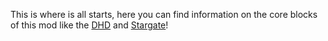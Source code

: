 This is where is all starts, here you can find information on the core blocks of this mod like the [DHD](https://amblelabs.github.io/stargate-wiki/blocks/dhd/) and [Stargate](https://amblelabs.github.io/stargate-wiki/blocks/stargate/)!
